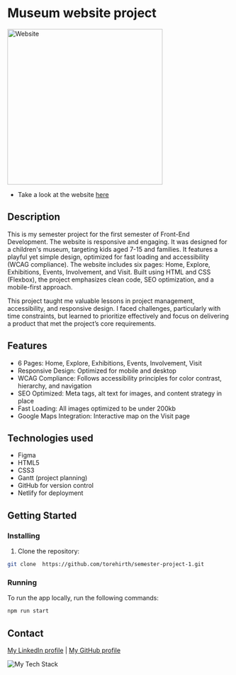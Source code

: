 # Museum website project

<p align="left"><img height="350px" src="https://github.com/user-attachments/assets/68e93254-b5e4-48ac-8c5c-0c70d74f47c1" alt="Website" /></p>

* Take a look at the website [here](https://tmh-semester-project-1.netlify.app/)

## Description
This is my semester project for the first semester of Front-End Development.
The website is responsive and engaging. It was designed for a children's museum, targeting kids aged 7-15 and families. It features a playful yet simple design, optimized for fast loading and accessibility (WCAG compliance). The website includes six pages: Home, Explore, Exhibitions, Events, Involvement, and Visit. Built using HTML and CSS (Flexbox), the project emphasizes clean code, SEO optimization, and a mobile-first approach.

This project taught me valuable lessons in project management, accessibility, and responsive design. I faced challenges, particularly with time constraints, but learned to prioritize effectively and focus on delivering a product that met the project’s core requirements.

## Features
- 6 Pages: Home, Explore, Exhibitions, Events, Involvement, Visit
- Responsive Design: Optimized for mobile and desktop
- WCAG Compliance: Follows accessibility principles for color contrast, hierarchy, and navigation
- SEO Optimized: Meta tags, alt text for images, and content strategy in place
- Fast Loading: All images optimized to be under 200kb
- Google Maps Integration: Interactive map on the Visit page

## Technologies used
- Figma
- HTML5
- CSS3 
- Gantt (project planning)
- GitHub for version control
- Netlify for deployment

## Getting Started

### Installing

1. Clone the repository:

```bash
git clone  https://github.com/torehirth/semester-project-1.git
```

### Running

To run the app locally, run the following commands:

```bash
npm run start
```


## Contact

[My LinkedIn profile](https://www.linkedin.com/in/torehirth) | [My GitHub profile](https://github.com/Torehirth)

<p align="left" ><img src="https://github-readme-tech-stack.vercel.app/api/cards?lineCount=1&width=900&bg=%230D1117&badge=%23161B22&border=%2321262D&titleColor=%2358A6FF&line1=git%2CGit%2C40F8FF%3Bgithub%2CGitHub%2C40F8FF%3Bvisualstudiocode%2CVS+Code%2C40F8FF%3Bfigma%2CFigma%2C40F8FF%3Bhtml5%2CHTML%2C40F8FF%3Bcss3%2CCSS" alt="My Tech Stack" /> </p>

